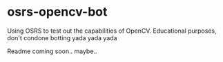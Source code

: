 # osrs-opencv-bot
Using OSRS to test out the capabilities of OpenCV. Educational purposes, don't condone botting yada yada yada

Readme coming soon.. maybe..
